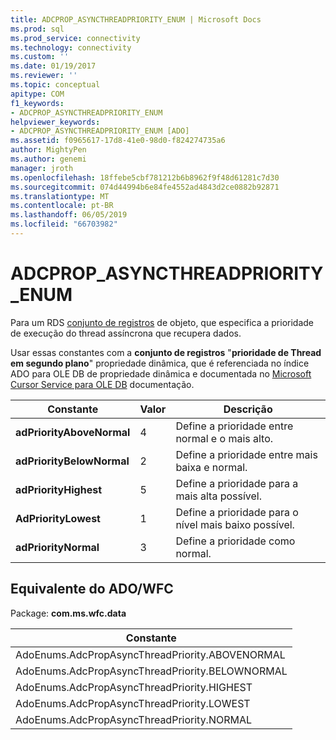 ```yaml
---
title: ADCPROP_ASYNCTHREADPRIORITY_ENUM | Microsoft Docs
ms.prod: sql
ms.prod_service: connectivity
ms.technology: connectivity
ms.custom: ''
ms.date: 01/19/2017
ms.reviewer: ''
ms.topic: conceptual
apitype: COM
f1_keywords:
- ADCPROP_ASYNCTHREADPRIORITY_ENUM
helpviewer_keywords:
- ADCPROP_ASYNCTHREADPRIORITY_ENUM [ADO]
ms.assetid: f0965617-17d8-41e0-98d0-f824274735a6
author: MightyPen
ms.author: genemi
manager: jroth
ms.openlocfilehash: 18ffebe5cbf781212b6b8962f9f48d61281c7d30
ms.sourcegitcommit: 074d44994b6e84fe4552ad4843d2ce0882b92871
ms.translationtype: MT
ms.contentlocale: pt-BR
ms.lasthandoff: 06/05/2019
ms.locfileid: "66703982"
---
```

# <a name="adcpropasyncthreadpriorityenum"></a>ADCPROP_ASYNCTHREADPRIORITY_ENUM
Para um RDS [conjunto de registros](../../../ado/reference/ado-api/recordset-object-ado.md) de objeto, que especifica a prioridade de execução do thread assíncrona que recupera dados.  
  
 Usar essas constantes com a **conjunto de registros** "**prioridade de Thread em segundo plano**" propriedade dinâmica, que é referenciada no índice ADO para OLE DB de propriedade dinâmica e documentada no [ Microsoft Cursor Service para OLE DB](../../../ado/guide/appendixes/microsoft-cursor-service-for-ole-db-ado-service-component.md) documentação.  
  
|Constante|Valor|Descrição|  
|--------------|-----------|-----------------|  
|**adPriorityAboveNormal**|4|Define a prioridade entre normal e o mais alto.|  
|**adPriorityBelowNormal**|2|Define a prioridade entre mais baixa e normal.|  
|**adPriorityHighest**|5|Define a prioridade para a mais alta possível.|  
|**AdPriorityLowest**|1|Define a prioridade para o nível mais baixo possível.|  
|**adPriorityNormal**|3|Define a prioridade como normal.|  
  
## <a name="adowfc-equivalent"></a>Equivalente do ADO/WFC  
 Package: **com.ms.wfc.data**  
  
|Constante|  
|--------------|  
|AdoEnums.AdcPropAsyncThreadPriority.ABOVENORMAL|  
|AdoEnums.AdcPropAsyncThreadPriority.BELOWNORMAL|  
|AdoEnums.AdcPropAsyncThreadPriority.HIGHEST|  
|AdoEnums.AdcPropAsyncThreadPriority.LOWEST|  
|AdoEnums.AdcPropAsyncThreadPriority.NORMAL|
